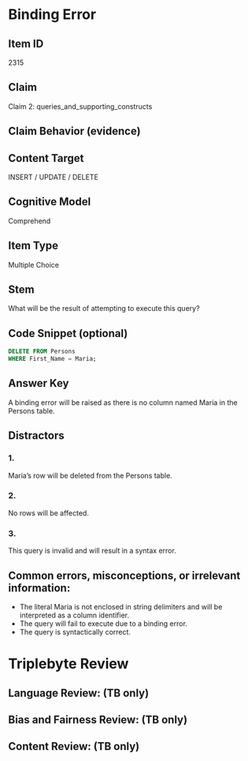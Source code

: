 # Binding Error

## Item ID
2315

## Claim
Claim 2: queries_and_supporting_constructs

## Claim Behavior (evidence)

## Content Target
INSERT / UPDATE / DELETE

## Cognitive Model
Comprehend

## Item Type
Multiple Choice

## Stem
What will be the result of attempting to execute this query?

## Code Snippet (optional)
```SQL
DELETE FROM Persons
WHERE First_Name = Maria;
```

## Answer Key
A binding error will be raised as there is no column named Maria in the Persons table.

## Distractors
### 1.
Maria’s row will be deleted from the Persons table.

### 2.
No rows will be affected.

### 3.
This query is invalid and will result in a syntax error.

## Common errors, misconceptions, or irrelevant information:
- The literal Maria is not enclosed in string delimiters and will be interpreted as a column identifier.
- The query will fail to execute due to a binding error.
- The query is syntactically correct.

# Triplebyte Review


## Language Review: (TB only)


## Bias and Fairness Review: (TB only)


## Content Review: (TB only)

